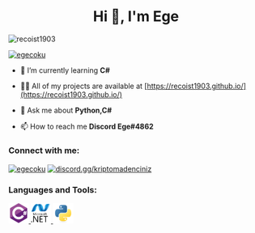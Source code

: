 <h1 align="center">Hi 👋, I'm Ege</h1>
<p align="left"> <img src="https://komarev.com/ghpvc/?username=recoist1903&label=Profile%20views&color=0e75b6&style=flat" alt="recoist1903" /> </p>

<p align="left"> <a href="https://twitter.com/egecoku" target="blank"><img src="https://img.shields.io/twitter/follow/egecoku?logo=twitter&style=for-the-badge" alt="egecoku" /></a> </p>

- 🌱 I’m currently learning **C#**

- 👨‍💻 All of my projects are available at [https://recoist1903.github.io/](https://recoist1903.github.io/)

- 💬 Ask me about **Python,C#**

- 📫 How to reach me **Discord Ege#4862**

<h3 align="left">Connect with me:</h3>
<p align="left">
<a href="https://twitter.com/egecoku" target="blank"><img align="center" src="https://raw.githubusercontent.com/rahuldkjain/github-profile-readme-generator/master/src/images/icons/Social/twitter.svg" alt="egecoku" height="30" width="40" /></a>
<a href="https://discord.gg/discord.gg/kriptomadenciniz" target="blank"><img align="center" src="https://raw.githubusercontent.com/rahuldkjain/github-profile-readme-generator/master/src/images/icons/Social/discord.svg" alt="discord.gg/kriptomadenciniz" height="30" width="40" /></a>
</p>

<h3 align="left">Languages and Tools:</h3>
<p align="left"> <a href="https://www.w3schools.com/cs/" target="_blank" rel="noreferrer"> <img src="https://raw.githubusercontent.com/devicons/devicon/master/icons/csharp/csharp-original.svg" alt="csharp" width="40" height="40"/> </a> <a href="https://dotnet.microsoft.com/" target="_blank" rel="noreferrer"> <img src="https://raw.githubusercontent.com/devicons/devicon/master/icons/dot-net/dot-net-original-wordmark.svg" alt="dotnet" width="40" height="40"/> </a> <a href="https://www.python.org" target="_blank" rel="noreferrer"> <img src="https://raw.githubusercontent.com/devicons/devicon/master/icons/python/python-original.svg" alt="python" width="40" height="40"/> </a> </p>



<!---
recoist1903/recoist1903 is a ✨ special ✨ repository because its `README.md` (this file) appears on your GitHub profile.
You can click the Preview link to take a look at your changes.
--->
